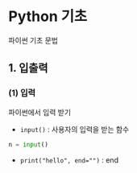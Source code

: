 # Python 기초
파이썬 기초 문법

## 1. 입출력
### (1) 입력
파이썬에서 입력 받기

- `input()` : 사용자의 입력을 받는 함수

```python
n = input()
```

- `print("hello", end="")` : end